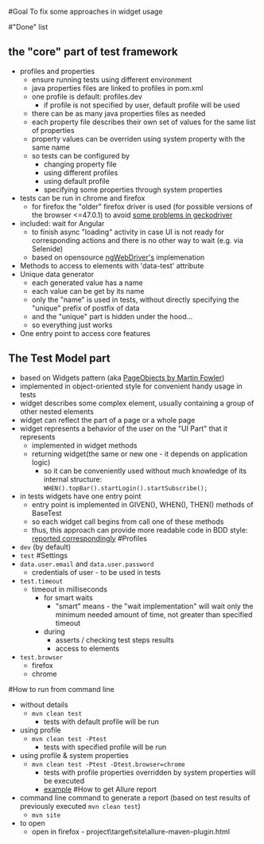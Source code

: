 #Goal
To fix some approaches in widget usage

#"Done" list   
## the "core" part of test framework
  * profiles and properties 
    * ensure running tests using different environment 
    * java properties files are linked to profiles in pom.xml
    * one profile is default: profiles.dev
      * if profile is not specified by user, default profile will be used
    * there can be as many java properties files as needed
    * each property file describes their own set of values for the same list of properties
    * property values can be overriden using system property with the same name 
    * so tests can be configured by
        * changing property file
        * using different profiles
        * using default profile
        * specifying some properties through system properties 
  * tests can be run in chrome and firefox
    * for firefox the "older" firefox driver is used (for possible versions of the browser <=47.0.1) to avoid [some problems in geckodriver](https://github.com/mozilla/geckodriver/issues/233)
  * included: wait for Angular 
    * to finish async "loading" activity in case UI is not ready for corresponding actions and there is no other way to wait (e.g. via Selenide)
    * based on opensource [ngWebDriver's](https://github.com/paul-hammant/ngWebDriver) implemenation
  * Methods to access to elements with 'data-test' attribute
  * Unique data generator 
    * each generated value has a name
    * each value can be get by its name
    * only the "name" is used in tests, without directly specifying the "unique" prefix of postfix of data
    * and the "unique" part is hidden under the hood... 
    * so everything just works
  * One entry point to access core features
## The Test Model part
  * based on Widgets pattern (aka [PageObjects by Martin Fowler](martinfowler.com/bliki/PageObject.html))
  * implemented in object-oriented style for convenient handy usage in tests
  * widget describes some complex element, usually containing a group of other nested elements
  * widget can reflect the part of a page or a whole page
  * widget represents a behavior of the user on the "UI Part" that it represents
    * implemented in widget methods
    * returning widget(the same or new one - it depends on application logic)
      * so it can be conveniently used without much knowledge of its internal structure:
        `WHEN().topBar().startLogin().startSubscribe();`
  * in tests widgets have one entry point
    * entry point is implemented in GIVEN(), WHEN(), THEN() methods of BaseTest
    * so each widget call begins from call one of these methods
    * thus, this approach can provide more readable code in BDD style:
      [reported correspondingly](https://drive.google.com/file/d/0B2UFaKOpHq_MNEM4Y3NTRTAzdlU/view?usp=sharing)
#Profiles
* `dev` (by default)
* `test`
#Settings
* `data.user.email` and `data.user.password`
  * credentials of user - to be used in tests
* `test.timeout`
  * timeout in milliseconds 
    * for smart waits 
      * "smart" means - the "wait implementation" will wait only the minimum needed amount of time, not greater than specified timeout
    * during
      * asserts / checking test steps results
      * access to elements 
* `test.browser`
  * firefox
  * chrome
   
#How to run from command line
* without details
  * `mvn clean test`
    * tests with default profile will be run
* using profile
  * `mvn clean test -Ptest`
    * tests with specified profile will be run
* using profile & system properties
  * `mvn clean test -Ptest -Dtest.browser=chrome`
    * tests with profile properties overridden by system properties will be executed
    * [example](https://drive.google.com/file/d/0B2UFaKOpHq_Mc1d1VVhDTmVQQzA/view?usp=sharing) 
#How to get Allure report
* command line command to generate a report (based on test results of previously executed `mvn clean test`)
  * `mvn site`
* to open
  * open in firefox - project\target\site\allure-maven-plugin.html
  